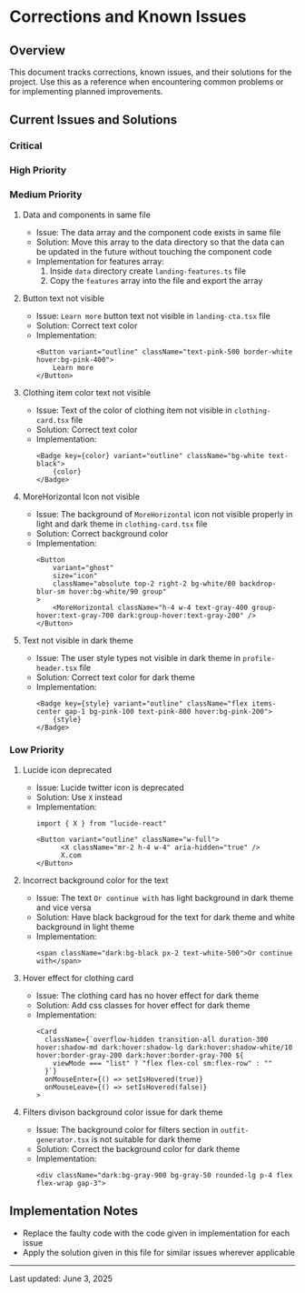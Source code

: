 # Corrections and Known Issues

## Overview
This document tracks corrections, known issues, and their solutions for the project. Use this as a reference when encountering common problems or for implementing planned improvements.

## Current Issues and Solutions

### Critical
### High Priority
### Medium Priority
1. Data and components in same file
    - Issue: The data array and the component code exists in same file
    - Solution: Move this array to the data directory so that the data can be updated in the future without touching the component code
    - Implementation for features array:
        1. Inside `data` directory create `landing-features.ts` file
        2. Copy the `features` array into the file and export the array

2. Button text not visible
    - Issue: `Learn more` button text not visible in `landing-cta.tsx` file
    - Solution: Correct text color
    - Implementation:
        ```tsx
        <Button variant="outline" className="text-pink-500 border-white hover:bg-pink-400">
            Learn more
        </Button>
        ```              

3. Clothing item color text not visible
    - Issue: Text of the color of clothing item not visible in `clothing-card.tsx` file
    - Solution: Correct text color
    - Implementation:
        ```tsx
        <Badge key={color} variant="outline" className="bg-white text-black">
            {color}
        </Badge>
        ```

4. MoreHorizontal Icon not visible
    - Issue: The background of `MoreHorizontal` icon not visible properly in light and dark theme in `clothing-card.tsx` file
    - Solution: Correct background color
    - Implementation:
        ```tsx
        <Button
            variant="ghost"
            size="icon"
            className="absolute top-2 right-2 bg-white/80 backdrop-blur-sm hover:bg-white/90 group"
        >
            <MoreHorizontal className="h-4 w-4 text-gray-400 group-hover:text-gray-700 dark:group-hover:text-gray-200" />
        </Button>
        ```               

5. Text not visible in dark theme
    - Issue: The user style types not visible in dark theme in `profile-header.tsx` file
    - Solution: Correct text color for dark theme
    - Implementation:
        ```tsx
        <Badge key={style} variant="outline" className="flex items-center gap-1 bg-pink-100 text-pink-800 hover:bg-pink-200">
            {style}
        </Badge>
        ```          

### Low Priority
1. Lucide icon deprecated
    - Issue: Lucide twitter icon is deprecated
    - Solution: Use `X` instead
    - Implementation:
        ```tsx
        import { X } from "lucide-react"

        <Button variant="outline" className="w-full">
              <X className="mr-2 h-4 w-4" aria-hidden="true" />
              X.com
        </Button>
        ```

2. Incorrect background color for the text
    - Issue: The text `Or continue with` has light background in dark theme and vice versa 
    - Solution: Have black backgroud for the text for dark theme and white background in light theme
    - Implementation:
        ```tsx
        <span className="dark:bg-black px-2 text-white-500">Or continue with</span>
        ```

3. Hover effect for clothing card
    - Issue: The clothing card has no hover effect for dark theme 
    - Solution: Add css classes for hover effect for dark theme
    - Implementation:
        ```tsx
        <Card
          className={`overflow-hidden transition-all duration-300 hover:shadow-md dark:hover:shadow-lg dark:hover:shadow-white/10 hover:border-gray-200 dark:hover:border-gray-700 ${
            viewMode === "list" ? "flex flex-col sm:flex-row" : ""
          }`}
          onMouseEnter={() => setIsHovered(true)}
          onMouseLeave={() => setIsHovered(false)}
        >
        ```

4. Filters divison background color issue for dark theme
    - Issue: The background color for filters section in `outfit-generator.tsx` is not suitable for dark theme
    - Solution: Correct the background color for dark theme
    - Implementation:
        ```tsx
        <div className="dark:bg-gray-900 bg-gray-50 rounded-lg p-4 flex flex-wrap gap-3">
        ```

## Implementation Notes
- Replace the faulty code with the code given in implementation for each issue 
- Apply the solution given in this file for similar issues wherever applicable 
        
---
Last updated: June 3, 2025